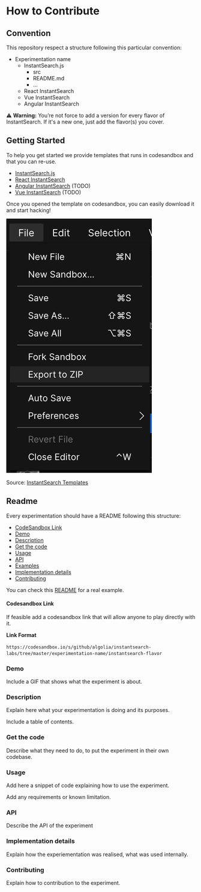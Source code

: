 # How to Contribute

## Convention

This repository respect a structure following this particular convention:

* Experimentation name
  * InstantSearch.js
    * src
    * README.md
    * ...
  * React InstantSearch
  * Vue InstantSearch
  * Angular InstantSearch

⚠️ **Warning:** You’re not force to add a version for every flavor of InstantSearch. If it's a new one, just add the flavor(s) you cover.

## Getting Started

To help you get started we provide templates that runs in codesandbox and that you can re-use.

* [InstantSearch.js](https://codesandbox.io/s/github/algolia/instantsearch-templates/tree/master/src/InstantSearch.js)
* [React InstantSearch](https://codesandbox.io/s/github/algolia/instantsearch-templates/tree/master/src/React%20InstantSearch)
* [Angular InstantSearch](https://codesandbox.io/s/github/algolia/instantsearch-templates/tree/master/src/Angular%20InstantSearch) (TODO)
* [Vue InstantSearch](https://codesandbox.io/s/github/algolia/instantsearch-templates/tree/master/src/Vue%20InstantSearch) (TODO)

Once you opened the template on codesandbox, you can easily download it and start hacking!

![codesandbox-download](codesandbox-dl.png)

Source: [InstantSearch Templates](https://github.com/algolia/instantsearch-templates/)

## Readme

Every experimentation should have a README following this structure:

* [CodeSandbox Link](#codesandbox-link)
* [Demo](#demo)
* [Description](#description)
* [Get the code](#get-the-code)
* [Usage](#usage)
* [API](#api)
* [Examples](#examples)
* [Implementation details](#implementation-details)
* [Contributing](#contributing)

You can check this [README](https://github.com/algolia/instantsearch-labs/blob/master/instantsearch-relevance-widget/instantsearch.js/README.md) for a real example.

#### Codesandbox Link

If feasible add a codesandbox link that will allow anyone to play directly with it.

**Link Format**

`https://codesandbox.io/s/github/algolia/instantsearch-labs/tree/master/experimentation-name/instantsearch-flavor`

### Demo

Include a GIF that shows what the experiment is about.

### Description

Explain here what your experimentation is doing and its purposes.

Include a table of contents.

### Get the code

Describe what they need to do, to put the experiment in their own codebase.

### Usage

Add here a snippet of code explaining how to use the experiment.

Add any requirements or known limitation.

### API

Describe the API of the experiment

### Implementation details

Explain how the experiementation was realised, what was used internally.

### Contributing

Explain how to contribution to the experiment.
